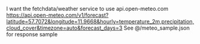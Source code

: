 I want the fetchdata/weather service to use api.open-meteo.com
https://api.open-meteo.com/v1/forecast?latitude=57.7072&longitude=11.9668&hourly=temperature_2m,precipitation,cloud_cover&timezone=auto&forecast_days=3 
See @/meteo_sample.json for response sample